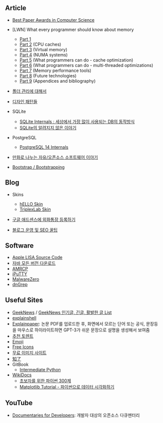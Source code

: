 ## Article

* [Best Paper Awards in Computer Science](https://jeffhuang.com/best_paper_awards/)
* [LWN] What every programmer should know about memory
  * [Part 1](https://lwn.net/Articles/250967/)
  * [Part 2](http://lwn.net/Articles/252125/) (CPU caches)
  * [Part 3](http://lwn.net/Articles/253361/) (Virtual memory)
  * [Part 4](http://lwn.net/Articles/254445/) (NUMA systems)
  * [Part 5](http://lwn.net/Articles/255364/) (What programmers can do - cache optimization)
  * [Part 6](http://lwn.net/Articles/256433/) (What programmers can do - multi-threaded optimizations)
  * [Part 7](http://lwn.net/Articles/257209/) (Memory performance tools)
  * [Part 8](https://lwn.net/Articles/258154/) (Future technologies)
  * [Part 9](https://lwn.net/Articles/258188/) (Appendices and bibliography)

* [폴더 관리에 대해서](computer/2022-10-25-folder-management.md)
* [디자인 패턴들](https://refactoring.guru/ko/design-patterns)
* SQLite
  * [SQLite Internals : 세상에서 가장 많이 사용되는 DB의 동작방식](https://www.compileralchemy.com/books/sqlite-internals/)
  * [SQLite의 알려지지 않은 이야기](https://corecursive.com/066-sqlite-with-richard-hipp/)

* PostgreSQL
  * [PostgreSQL 14 Internals](https://postgrespro.com/community/books/internals)

* [만화로 나누는 자유/오픈소스 소프트웨어 이야기](https://joone.net/)
* [Bootstrap / Bootstrapping](computer/2023-01-26-bootstrap.md)



## Blog

- Skins
  - [hELLO Skin](https://pronist.tistory.com/5?utm_source=pocket_saves)
  - [TriplexLab Skin](https://triplexlab.tistory.com/126?utm_source=pocket_saves)

- [구글 애드센스에 외화통장 등록하기](https://gddong22.tistory.com/95?utm_source=pocket_saves)

- [블로그 운영 및 SEO 꿀팁](https://tilnote.io/pages/63ae6ee0ea7d95e3dd7e5cee?utm_source=pocket_saves)




## Software

- [Apple LISA Source Code](https://info.computerhistory.org/apple-lisa-code)
- [자바 모든 버전 다운로드](https://nhj12311.tistory.com/37)
- [AMRCP](http://amrcpblog.blogspot.com/)
- [iPuTTY](https://github.com/iPuTTY)
- [MalwareZero](https://malzero.xyz/)
- [dnGrep](https://github.com/dnGrep/dnGrep)



## Useful Sites

- [GeekNews](https://news.hada.io/) / [GeekNews 인기글, 긴글, 활발한 글 List](https://news.hada.io/lists)
- [explainshell](https://explainshell.com/)
- [Explainpaper](https://www.explainpaper.com/): 논문 PDF를 업로드한 후, 화면에서 모르는 단어 또는 공식, 문장등을 마우스로 하이라이트하면 GPT-3가 쉬운 문장으로 설명을 생성해서 보여줌
- [추천 토렌트](http://jaewook.net/)
- [Emoji](https://getemoji.com/)
- [Free Icons](https://icon-icons.com/)
- [무료 이미지 사이트](https://tilnote.io/pages/633fa165063affca64d8cc1b)
- [知了](https://zhile.io/)
- GitBook
  - [Intermediate Python](https://ddanggle.gitbooks.io/interpy-kr/content/)
- [WikiDocs](https://wikidocs.net/)
  - [초보자를 위한 파이썬 300제](https://wikidocs.net/book/922)
  - [Matplotlib Tutorial - 파이썬으로 데이터 시각화하기](https://wikidocs.net/book/5011)




## YouTube

- [Documentaries for Developers](https://www.youtube.com/playlist?list=PLtEPUaeDclku1ECmuN3IsUimHApukWIOf): 개발자 대상의 오픈소스 다큐멘터리


